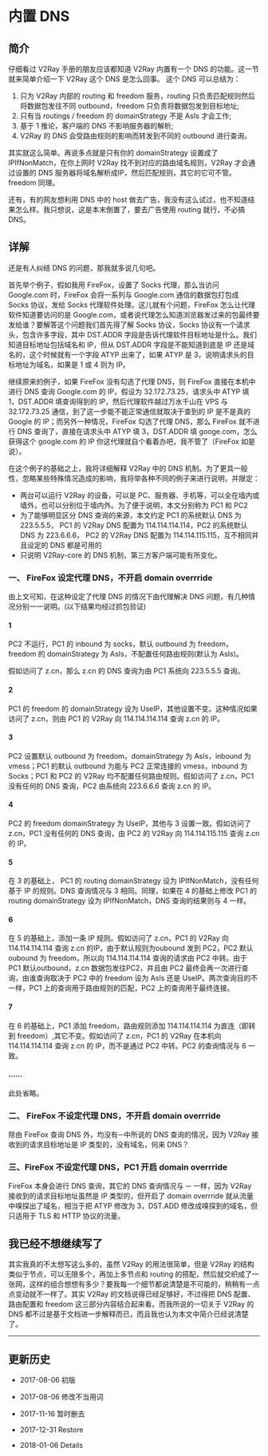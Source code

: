 # 内置 DNS 

## 简介

仔细看过 V2Ray 手册的朋友应该都知道 V2Ray 内置有一个 DNS 的功能。这一节就来简单介绍一下 V2Ray 这个 DNS 是怎么回事。
这个 DNS 可以总结为：
1. 只为 V2Ray 内部的 routing 和 freedom 服务，routing 只负责匹配规则然后将数据包发往不同 outbound，freedom 只负责将数据包发到目标地址;
2. 只有当 routings / freedom 的 domainStrategy 不是 AsIs 才会工作;
3. 基于 1 推论，客户端的 DNS 不影响服务器的解析;
4. V2Ray 的 DNS 会受路由规则的影响而转发到不同的 outbound 进行查询。

其实就这么简单。再说多点就是只有你的 domainStrategy 设置成了 IPIfNonMatch，在你上网时 V2Ray 找不到对应的路由域名规则，V2Ray 才会通过设置的 DNS 服务器将域名解析成IP，然后匹配规则，其它的它可不管。freedom 同理。

还有，有的网友想利用 DNS 中的 host 做去广告，我没有这么试过，也不知道结果怎么样。我只想说，这是本末倒置了，要去广告使用 routing 就行，不必搞 DNS。

## 详解

还是有人纠结 DNS 的问题，那我就多说几句吧。

首先举个例子，假如我用 FireFox，设置了 Socks 代理，那么当访问 Google.com 时，FireFox 会将一系列与 Google.com 通信的数据包打包成 Socks 协议，发给 Socks 代理软件处理。这儿就有个问题，FireFox 怎么让代理软件知道要访问的是 Google.com，或者说代理怎么知道浏览器发过来的包最终要发给谁？要解答这个问题我们首先得了解 Socks 协议，Socks 协议有一个请求头，包含许多字段，其中 DST.ADDR 字段是告诉代理软件目标地址是什么。我们知道目标地址包括域名和 IP，但从 DST.ADDR 字段是不能知道到底是 IP 还是域名的，这个时候就有一个字段 ATYP 出来了，如果 ATYP 是 3，说明请求头的目标地址为域名，如果是 1 或 4 则为 IP。

继续原来的例子，如果 FireFox 没有勾选了代理 DNS，则 FireFox 直接在本机中进行 DNS 查询 Google.com 的 IP，假设为 32.172.73.25，请求头中 ATYP 填 1，DST.ADDR 填查询得到的 IP，然后代理软件越过万水千山在 VPS 与 32.172.73.25 通信，到了这一步能不能正常通信就取决于查到的 IP 是不是真的 Google 的 IP；而另外一种情况，FireFox 勾选了代理 DNS，那么 FireFox 就不进行 DNS 查询了，直接在请求头中 ATYP 填 3，DST.ADDR 填 googe.com，怎么获得这个 google.com 的 IP 你这代理就自个看着办吧，我不管了（FireFox 如是说）。

在这个例子的基础之上，我将详细解释 V2Ray 中的 DNS 机制。为了更具一般性，忽略某些特殊情况造成的影响，我将举各种不同的例子来进行说明，并限定：

- 两台可以运行 V2Ray 的设备，可以是 PC、服务器、手机等，可以全在墙内或墙外，也可以分别位于墙内外。为了便于说明，本文分别称为 PC1 和 PC2
- 为了能够明显区分 DNS 查询的来源，本文约定 PC1 的系统默认 DNS 为 223.5.5.5， PC1 的 V2Ray DNS 配置为 114.114.114.114，PC2 的系统默认 DNS 为 223.6.6.6， PC2 的 V2Ray DNS 配置为 114.114.115.115，互不相同并且设定的 DNS 都是可用的
- 只说明 V2Ray-core 的 DNS 机制，第三方客户端可能有所变化。

### 一、 FireFox 设定代理 DNS，不开启 domain overrride

由上文可知，在这种设定了代理 DNS 的情况下由代理解决 DNS 问题，有几种情况分别一一说明。(以下结果均经过抓包验证)

#### 1
PC2 不运行，PC1 的 inbound 为 socks，默认 outbound 为 freedom，freedom 的 domainStrategy 为 AsIs，不配置任何路由规则(默认为 AsIs)。

假如访问了 z.cn，那么 z.cn 的 DNS 查询为由 PC1 系统向 223.5.5.5 查询。

#### 2

PC1 的 freedom 的 domainStrategy 设为 UseIP，其他设置不变。这种情况如果访问了 z.cn，则由 PC1 的 V2Ray 向 114.114.114.114 查询 z.cn 的 IP。

#### 3

PC2 设置默认 outbound 为 freedom，domainStrategy 为 AsIs，inbound 为 vmess；PC1 的默认 outbound 为能与 PC2 正常连接的 vmess，inbound 为 Socks；PC1 和 PC2 的 V2Ray 均不配置任何路由规则。假如访问了 z.cn，PC1 没有任何的 DNS 查询，PC2 由系统向 223.6.6.6 查询 z.cn 的 IP。

#### 4

PC2 的 freedom domainStrategy 为 UseIP，其他与 3 设置一致。假如访问了 z.cn，PC1 没有任何的 DNS 查询，由 PC2 的 V2Ray 向 114.114.115.115 查询 z.cn 的 IP。

#### 5

在 3 的基础上， PC1 的 routing domainStrategy 设为 IPIfNonMatch，没有任何基于 IP 的规则。DNS 查询情况与 3 相同。同理，如果在 4 的基础上修改 PC1 的 routing domainStrategy 设为 IPIfNonMatch，DNS 查询的结果则与 4 一样。

#### 6

在 5 的基础上，添加一条 IP 规则。假如访问了 z.cn，PC1 的 V2Ray 向 114.114.114.114 查询 z.cn 的IP，由于默认规则为oubound 发到 PC2，PC2 默认 oubound 为 freedom，所以向 114.114.114.114 查询的请求由 PC2 中转。由于 PC1 默认outbound，z.cn 数据包发往PC2，并且由 PC2 最终会再一次进行查询，由谁查询取决于 PC2 中的 freedom 设为 AsIs 还是 UseIP。两次查询目的不一样，PC1 上的查询用于路由规则的匹配，PC2 上的查询用于最终连接。

#### 7
在 6 的基础上，PC1 添加 freedom，路由规则添加 114.114.114.114 为直连（即转到 freedom）,其它不变。假如访问了 z.cn，PC1 的 V2Ray 在本机向 114.114.114.114 查询 z.cn 的 IP，而不是通过 PC2 中转。PC2 的查询情况与 6 一致。

#### ……

此处省略。

### 二、 FireFox 不设定代理 DNS，不开启 domain overrride

除由 FireFox 查询 DNS 外，均没有`一`中所说的 DNS 查询的情况，因为 V2Ray 接收到的请求目标地址是 IP 类型的，没有域名，何来 DNS？

### 三、FireFox 不设定代理 DNS，PC1 开启 domain overrride

FireFox 本身会进行 DNS 查询，其它的 DNS 查询情况与 `一` 一样，因为 V2Ray 接收到的请求目标地址虽然是 IP 类型的，但开启了 domain overrride 就从流量中嗅探出了域名，相当于把 ATYP 修改为 3，DST.ADD 修改成嗅探到的域名，但只适用于 TLS 和 HTTP 协议的流量。

## 我已经不想继续写了

其实我真的不太想写这么多的，虽然 V2Ray 的用法很简单，但是 V2Ray 的结构类似于节点，可以无限多个，再加上多节点和 routing 的搭配，然后就交织成了一张网，这样的组合想想有多少？要我每一个细节都说清楚是不可能的，稍稍有一点点变动就不一样了。其实 V2Ray 的文档说得已经足够好，不过得把 DNS 配置、路由配置和 freedom 这三部分内容结合起来看。而我所说的一切关于 V2Ray 的 DNS 都不过是基于文档进一步解释而已，而且我也认为本文中简介已经说清楚了。

-----
## 更新历史

- 2017-08-06 初版

- 2017-08-06 修改不当用词

- 2017-11-16 暂时删去

- 2017-12-31 Restore

- 2018-01-06 Details

